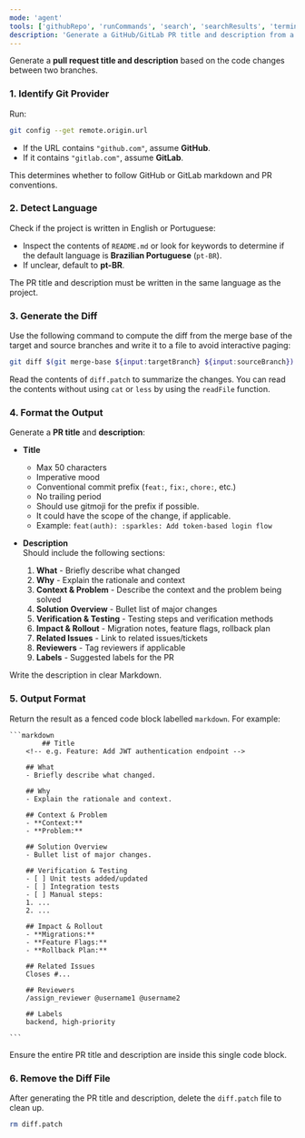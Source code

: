 ```yaml
---
mode: 'agent'
tools: ['githubRepo', 'runCommands', 'search', 'searchResults', 'terminalLastCommand', 'usages']
description: 'Generate a GitHub/GitLab PR title and description from a diff'
---
```


Generate a **pull request title and description** based on the code changes between two branches.

### 1. Identify Git Provider

Run:  
```bash
git config --get remote.origin.url
```

- If the URL contains `"github.com"`, assume **GitHub**.  
- If it contains `"gitlab.com"`, assume **GitLab**.  

This determines whether to follow GitHub or GitLab markdown and PR conventions.

### 2. Detect Language

Check if the project is written in English or Portuguese:

- Inspect the contents of `README.md` or look for keywords to determine if the default language is **Brazilian Portuguese** (`pt-BR`).  
- If unclear, default to **pt-BR**.  

The PR title and description must be written in the same language as the project.

### 3. Generate the Diff

Use the following command to compute the diff from the merge base of the target and source branches and write it to a file to avoid interactive paging:

```bash
git diff $(git merge-base ${input:targetBranch} ${input:sourceBranch}) ${input:sourceBranch} > diff.patch
```

Read the contents of `diff.patch` to summarize the changes.
You can read the contents without using `cat` or `less` by using the `readFile` function.

### 4. Format the Output

Generate a **PR title** and **description**:

- **Title**  
  - Max 50 characters  
  - Imperative mood  
  - Conventional commit prefix (`feat:`, `fix:`, `chore:`, etc.)  
  - No trailing period  
  - Should use gitmoji for the prefix if possible.
  - It could have the scope of the change, if applicable.
  - Example: `feat(auth): :sparkles: Add token-based login flow`  

- **Description**  
  Should include the following sections:
  1. **What** - Briefly describe what changed
  2. **Why** - Explain the rationale and context
  3. **Context & Problem** - Describe the context and the problem being solved
  4. **Solution Overview** - Bullet list of major changes
  5. **Verification & Testing** - Testing steps and verification methods
  6. **Impact & Rollout** - Migration notes, feature flags, rollback plan
  7. **Related Issues** - Link to related issues/tickets
  8. **Reviewers** - Tag reviewers if applicable
  9. **Labels** - Suggested labels for the PR

Write the description in clear Markdown.

### 5. Output Format

Return the result as a fenced code block labelled `markdown`. For example:

    ```markdown
            ## Title
        <!-- e.g. Feature: Add JWT authentication endpoint -->

        ## What
        - Briefly describe what changed.

        ## Why
        - Explain the rationale and context.

        ## Context & Problem
        - **Context:** 
        - **Problem:** 

        ## Solution Overview
        - Bullet list of major changes.

        ## Verification & Testing
        - [ ] Unit tests added/updated
        - [ ] Integration tests
        - [ ] Manual steps:
        1. ...
        2. ...

        ## Impact & Rollout
        - **Migrations:** 
        - **Feature Flags:** 
        - **Rollback Plan:** 

        ## Related Issues
        Closes #...

        ## Reviewers
        /assign_reviewer @username1 @username2

        ## Labels
        backend, high-priority

    ```

Ensure the entire PR title and description are inside this single code block.

### 6. Remove the Diff File
After generating the PR title and description, delete the `diff.patch` file to clean up.

```bash
rm diff.patch
```
